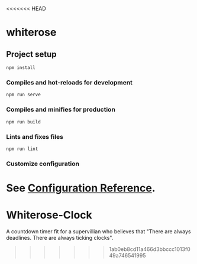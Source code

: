 <<<<<<< HEAD
# whiterose

## Project setup
```
npm install
```

### Compiles and hot-reloads for development
```
npm run serve
```

### Compiles and minifies for production
```
npm run build
```

### Lints and fixes files
```
npm run lint
```

### Customize configuration
See [Configuration Reference](https://cli.vuejs.org/config/).
=======
# Whiterose-Clock
A countdown timer fit for a supervillian who believes that "There are always deadlines. There are always ticking clocks".
>>>>>>> 1ab0eb8cd11a466d3bbccc1013f049a746541995
